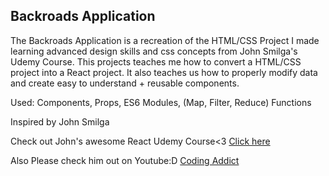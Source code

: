 ## Backroads Application

The Backroads Application is a recreation of the HTML/CSS Project I made learning advanced design skills and css concepts from John Smilga's Udemy Course. This projects teaches me how to convert a HTML/CSS project into a React project. It also teaches us how to properly modify data and create easy to understand + reusable components.

Used: Components, Props, ES6 Modules, (Map, Filter, Reduce) Functions

Inspired by John Smilga

Check out John's awesome React Udemy Course<3 [Click here](https://www.udemy.com/course/react-tutorial-and-projects-course/)

Also Please check him out on Youtube:D
[Coding Addict](https://www.youtube.com/@CodingAddict)
